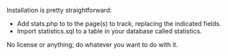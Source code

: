 Installation is pretty straightforward:
  - Add stats.php to to the page(s) to track, replacing the indicated fields.
  - Import statistics.sql to a table in your database called statistics.

No license or anything; do whatever you want to do with it.
